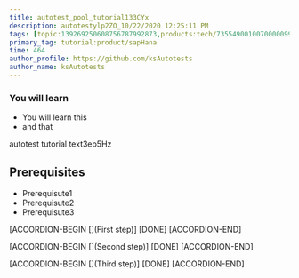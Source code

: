 ```yaml
---
title: autotest_pool_tutorial133CYx
description: autotestylp2ZO_10/22/2020 12:25:11 PM
tags: [topic:139269250608756787992873,products:tech/73554900100700000996,tutorial:experience/advanced]
primary_tag: tutorial:product/sapHana
time: 464
author_profile: https://github.com/ksAutotests
author_name: ksAutotests
---
```

### You will learn
- You will learn this
- and that

autotest tutorial text3eb5Hz

## Prerequisites
- Prerequisute1
- Prerequisute2
- Prerequisute3

[ACCORDION-BEGIN [](First step)]
[DONE]
[ACCORDION-END]

[ACCORDION-BEGIN [](Second step)]
[DONE]
[ACCORDION-END]

[ACCORDION-BEGIN [](Third step)]
[DONE]
[ACCORDION-END]

